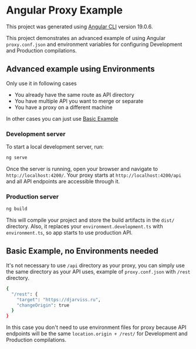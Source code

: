 # Angular Proxy Example

This project was generated using [Angular CLI](https://github.com/angular/angular-cli) version 19.0.6.

This project demonstrates an advanced example of using Angular `proxy.conf.json` and environment variables for configuring Development and Production compilations.

## Advanced example using Environments
Only use it in following cases
- You already have the same route as API directory 
- You have multiple API you want to merge or separate
- You have a proxy on a different machine

In other cases you can just use [Basic Example](#basic-example-no-environments-needed)
### Development server
To start a local development server, run:
```bash
ng serve
```
Once the server is running, open your browser and navigate to `http://localhost:4200/`.
Your proxy starts at `http://localhost:4200/api` and all API endpoints are accessible through it.
### Production server
```bash
ng build
```
This will compile your project and store the build artifacts in the `dist/` directory.
Also, it replaces your `environment.development.ts` with `environment.ts`, so app starts to use production API.


## Basic Example, no Environments needed
It's not necessary to use `/api` directory as your proxy, you can simply use the same directory as your API uses, example of `proxy.conf.json` with `/rest` directory.
```bash
{
  "/rest": {
    "target": "https://djarviss.ru",
    "changeOrigin": true
  }
}
```
In this case you don't need to use environment files for proxy because API endpoints will be the same `location.origin + /rest/` for Development and Production compilations.
